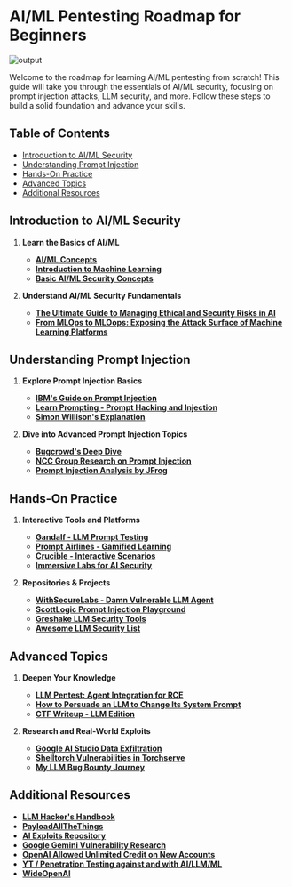 # AI/ML Pentesting Roadmap for Beginners

![output](https://github.com/user-attachments/assets/ca866203-8e57-4063-9d63-4ac919ed7b07)

Welcome to the roadmap for learning AI/ML pentesting from scratch! This guide will take you through the essentials of AI/ML security, focusing on prompt injection attacks, LLM security, and more. Follow these steps to build a solid foundation and advance your skills.

## Table of Contents
- [Introduction to AI/ML Security](#introduction-to-aiml-security)
- [Understanding Prompt Injection](#understanding-prompt-injection)
- [Hands-On Practice](#hands-on-practice)
- [Advanced Topics](#advanced-topics)
- [Additional Resources](#additional-resources)

## Introduction to AI/ML Security

1. **Learn the Basics of AI/ML**
   - **[AI/ML Concepts](https://www.coursera.org/learn/machine-learning)**
   - **[Introduction to Machine Learning](https://www.edx.org/course/introduction-to-machine-learning)**
   - **[Basic AI/ML Security Concepts](https://www.cybrary.it/course/machine-learning-security/)**
   
2. **Understand AI/ML Security Fundamentals**
   - **[The Ultimate Guide to Managing Ethical and Security Risks in AI](https://www.hackerone.com/resources/e-book/the-ultimate-guide-to-managing-ethical-and-security-risks-in-ai)**
   - **[From MLOps to MLOops: Exposing the Attack Surface of Machine Learning Platforms](https://jfrog.com/blog/from-mlops-to-mloops-exposing-the-attack-surface-of-machine-learning-platforms/)**

## Understanding Prompt Injection

1. **Explore Prompt Injection Basics**
   - **[IBM's Guide on Prompt Injection](https://www.ibm.com/topics/prompt-injection)**
   - **[Learn Prompting - Prompt Hacking and Injection](https://learnprompting.org/docs/prompt_hacking/injection)**
   - **[Simon Willison's Explanation](https://simonwillison.net/2023/May/2/prompt-injection-explained/)**

2. **Dive into Advanced Prompt Injection Topics**
   - **[Bugcrowd's Deep Dive](https://www.bugcrowd.com/blog/ai-vulnerability-deep-dive-prompt-injection/)**
   - **[NCC Group Research on Prompt Injection](https://research.nccgroup.com/2022/12/05/exploring-prompt-injection-attacks/)**
   - **[Prompt Injection Analysis by JFrog](https://jfrog.com/blog/prompt-injection-attack-code-execution-in-vanna-ai-cve-2024-5565/)**

## Hands-On Practice

1. **Interactive Tools and Platforms**
   - **[Gandalf - LLM Prompt Testing](https://gandalf.lakera.ai/)**
   - **[Prompt Airlines - Gamified Learning](https://promptairlines.com/)**
   - **[Crucible - Interactive Scenarios](https://crucible.dreadnode.io/)**
   - **[Immersive Labs for AI Security](https://prompting.ai.immersivelabs.com/)**

2. **Repositories & Projects**
   - **[WithSecureLabs - Damn Vulnerable LLM Agent](https://github.com/WithSecureLabs/damn-vulnerable-llm-agent)**
   - **[ScottLogic Prompt Injection Playground](https://github.com/ScottLogic/prompt-injection)**
   - **[Greshake LLM Security Tools](https://github.com/greshake/llm-security)**
   - **[Awesome LLM Security List](https://github.com/corca-ai/awesome-llm-security)**

## Advanced Topics

1. **Deepen Your Knowledge**
   - **[LLM Pentest: Agent Integration for RCE](https://www.blazeinfosec.com/post/llm-pentest-agent-hacking/)**
   - **[How to Persuade an LLM to Change Its System Prompt](https://medium.com/@KonradDaWo/how-to-persuade-a-llm-to-change-its-system-prompt-to-aid-in-ctf-challenges-e74c1d570ed3)**
   - **[CTF Writeup - LLM Edition](https://medium.com/@embossdotar/ctf-writeup-hackpack-ctf-2024-llm-edition-yellowdog-1-db02a36e1051)**

2. **Research and Real-World Exploits**
   - **[Google AI Studio Data Exfiltration](https://embracethered.com/blog/posts/2024/google-ai-studio-data-exfiltration-now-fixed/)**
   - **[Shelltorch Vulnerabilities in Torchserve](https://www.oligo.security/blog/shelltorch-explained-multiple-vulnerabilities-in-pytorch-model-server)**
   - **[My LLM Bug Bounty Journey](https://medium.com/@zpbrent/my-llm-bug-bounty-journey-on-hugging-face-hub-via-protect-ai-9f3a1bc72c2e)**

## Additional Resources

- **[LLM Hacker's Handbook](https://github.com/forcesunseen/llm-hackers-handbook?tab=readme-ov-file)**
- **[PayloadAllTheThings](https://swisskyrepo.github.io/PayloadsAllTheThings/Prompt%20Injection/)**
- **[AI Exploits Repository](https://github.com/protectai/ai-exploits?tab=readme-ov-file)**
- **[Google Gemini Vulnerability Research](https://hiddenlayer.com/research/new-google-gemini-content-manipulation-vulns-found/#Overview)**
- **[OpenAI Allowed Unlimited Credit on New Accounts](https://checkmarx.com/blog/openai-allowed-unlimited-credit-on-new-accounts/)**
- **[YT / Penetration Testing against and with AI/LLM/ML](https://www.youtube.com/playlist?list=PL1Aj7oPl6slsd3Er7PfeOIEFYPDQvMRUf)**
- **[WideOpenAI](https://github.com/WibblyOWobbly/WideOpenAI)**


<!--

# AI/ML Security and Prompt Injection Resources

![output](https://github.com/user-attachments/assets/ca866203-8e57-4063-9d63-4ac919ed7b07)

This repository contains a curated list of free resources focused on AI/ML security, particularly on prompt injection attacks and large language model (LLM) security. These resources include articles, guides, tools, and training materials to help you understand and secure AI systems.

## Table of Contents
- [Articles & Guides](#articles--guides)
- [Interactive Tools](#interactive-tools)
- [Repositories & Projects](#repositories--projects)
- [Training & Playgrounds](#training--playgrounds)

## Articles & Guides

- **[Portswigger Web Security Academy](https://portswigger.net/web-security/llm-attacks)**  
  Comprehensive guide on LLM attacks and defenses.

- **[IBM](https://www.ibm.com/topics/prompt-injection)**  
  Insights on prompt injection attacks and mitigation strategies.

- **[Learn Prompting](https://learnprompting.org/docs/prompt_hacking/injection)**  
  A detailed resource on prompt hacking and its security implications.

- **[OWASP](https://genai.owasp.org/)**  
  OWASP's resources for AI security, including prompt injection topics.

- **[AI Village](https://aivillage.org/large%20language%20models/threat-modeling-llm/)**  
  A collection of resources and threat models for LLM security.

- **[Promptingguide](https://www.promptingguide.ai/risks/adversarial)**  
  Information on adversarial attacks in LLMs.

- **[Bugcrowd Blog](https://www.bugcrowd.com/blog/ai-vulnerability-deep-dive-prompt-injection/)**  
  In-depth exploration of AI vulnerabilities, focusing on prompt injection.

- **[Simon Willison](https://simonwillison.net/2023/May/2/prompt-injection-explained/)**  
  A blog post explaining prompt injection attacks in detail.

- **[NCC Group](https://research.nccgroup.com/2022/12/05/exploring-prompt-injection-attacks/)**  
  Research on prompt injection attacks by NCC Group.

- **[The Ultimate Guide to Managing Ethical and Security Risks in AI](https://www.hackerone.com/resources/e-book/the-ultimate-guide-to-managing-ethical-and-security-risks-in-ai)**  
  A guide to managing the ethical and security risks in AI by HackerOne.

## Interactive Tools

- **[Gandalf](https://gandalf.lakera.ai/)**  
  Test the robustness of your LLM prompts against common attacks.

- **[Prompt Airlines](https://promptairlines.com/)**  
  A gamified experience to learn about prompt injections.

- **[Crucible](https://crucible.dreadnode.io/)**  
  Interactive scenarios for testing AI security.

- **[Immersive Labs](https://prompting.ai.immersivelabs.com/)**  
  Training platform for AI security and prompt injection.

## Repositories & Projects

- **[WithSecureLabs - Damn Vulnerable LLM Agent](https://github.com/WithSecureLabs/damn-vulnerable-llm-agent)**  
  A repository of intentionally vulnerable LLM agents for testing.

- **[ScottLogic Prompt Injection](https://github.com/ScottLogic/prompt-injection)**  
  Resources and playground for understanding prompt injection attacks.

- **[Greshake LLM Security](https://github.com/greshake/llm-security)**  
  A collection of LLM security tools and resources.

- **[Awesome LLM Security](https://github.com/corca-ai/awesome-llm-security)**  
  An awesome list of resources related to LLM security.

- **[Hannibal046 - Awesome LLM](https://github.com/Hannibal046/Awesome-LLM)**  
  Curated resources for everything related to LLMs, including security.

- **[Ottosulin - Awesome AI Security](https://github.com/ottosulin/awesome-ai-security)**  
  A collection of AI security resources, including prompt injection.

## Training & Playgrounds

- **[Offensive ML Playbook](https://wiki.offsecml.com/Welcome+to+the+Offensive+ML+Playbook)**  
  A playbook for offensive machine learning, including testing LLMs.

- **[Prompt Injection Games by Secdim](https://play.secdim.com/game/ai)**  
  Games designed to teach prompt injection in a fun and interactive way.

- **[Large Language Model (LLM) Pentesting](https://systemweakness.com/large-language-model-llm-pen-testing-part-i-2ef96acb6763)**  
  A guide on pentesting large language models.

- **[ATLAS Matrix](https://atlas.mitre.org/matrices/ATLAS/)**  
  MITRE's ATLAS matrix for adversarial tactics and techniques in AI.

- **[SpyLogic Prompt Injection Attack Playground](https://github.com/ScottLogic/prompt-injection)**  
  A playground to experiment with prompt injection attacks.

## E-Books & PDFs

- **[Bugcrowd Ultimate Guide AI Security](https://www.bugcrowd.com/wp-content/uploads/2024/04/Ultimate-Guide-AI-Security.pdf)**  
  Comprehensive guide to AI security, including prompt injection.

- **[Lakera - Real World LLM Exploits](https://lakera-marketing-public.s3.eu-west-1.amazonaws.com/Lakera%2BAI%2B-%2BReal%2BWorld%2BLLM%2BExploits%2B(Jan%2B2024)-min.pdf)**  
  A document highlighting real-world LLM exploits.

- **[Snyk OWASP Top 10 LLM](https://go.snyk.io/rs/677-THP-415/images/owasp-top-10-llm.pdf)**  
  Snyk's OWASP Top 10 for LLM applications.

- **[LLM Hacker's Handbook](https://github.com/forcesunseen/llm-hackers-handbook?tab=readme-ov-file)**


## Resources

- **[LLM PENTEST: LEVERAGING AGENT INTEGRATION FOR RCE](https://www.blazeinfosec.com/post/llm-pentest-agent-hacking/)**

- **[How to persuade a LLM to change it’s system prompt to aid in CTF challenges](https://medium.com/@KonradDaWo/how-to-persuade-a-llm-to-change-its-system-prompt-to-aid-in-ctf-challenges-e74c1d570ed3)**

- **[CTF Writeup — HackPack CTF 2024 — LLM edition — YellowDog-1](https://medium.com/@embossdotar/ctf-writeup-hackpack-ctf-2024-llm-edition-yellowdog-1-db02a36e1051)**

- **[AI Exploits](https://github.com/protectai/ai-exploits?tab=readme-ov-file)**

- **[From MLOps to MLOops: Exposing the Attack Surface of Machine Learning Platforms](https://jfrog.com/blog/from-mlops-to-mloops-exposing-the-attack-surface-of-machine-learning-platforms/)**

- **[Google AI Studio: LLM-Powered Data Exfiltration Hits Again! Quickly Fixed.](https://embracethered.com/blog/posts/2024/google-ai-studio-data-exfiltration-now-fixed/)**
  
- **[CSWSH Meets LLM Chatbots](https://medium.com/@r3vsh/cswsh-meets-llm-chatbots-3ab09af5ab6f)**

- **[Jailbreak of Meta AI (Llama -3.1) revealing configuration details](https://medium.com/@kiranmaraju/jailbreak-of-meta-ai-llama-3-1-revealing-configuration-details-9f0759f5006a)**

- **[Zeroday on Github Copilot](https://gccybermonks.com/posts/github/)**

- **[Sorry, ChatGPT Is Under Maintenance: Persistent Denial of Service through Prompt Injection and Memory Attacks](https://embracethered.com/blog/posts/2024/chatgpt-persistent-denial-of-service/)**

- **[Shelltorch Explained: Multiple Vulnerabilities in Pytorch Model Server (Torchserve) (CVSS 9.9, CVSS 9.8) Walkthrough](https://www.oligo.security/blog/shelltorch-explained-multiple-vulnerabilities-in-pytorch-model-server)**

- **[When Prompts Go Rogue: Analyzing a Prompt Injection Code Execution in Vanna.AI](https://jfrog.com/blog/prompt-injection-attack-code-execution-in-vanna-ai-cve-2024-5565/)**

- **[GitHub Copilot Chat: From Prompt Injection to Data Exfiltration](https://embracethered.com/blog/posts/2024/github-copilot-chat-prompt-injection-data-exfiltration/)**

- **[Dumping a Database with an AI Chatbot](https://www.synack.com/blog/dumping-a-database-with-an-ai-chatbot/)**

- **[My LLM Bug Bounty Journey on Hugging Face Hub via Protect AI](https://medium.com/@zpbrent/my-llm-bug-bounty-journey-on-hugging-face-hub-via-protect-ai-9f3a1bc72c2e)**

- **[LLM Pentest: Leveraging Agent Integration For RCE](https://www.blazeinfosec.com/post/llm-pentest-agent-hacking/)**

- **[Google AI Studio Data Exfiltration via Prompt Injection - Possible Regression and Fix](https://embracethered.com/blog/posts/2024/google-aistudio-mass-data-exfil/)**

- **[From ChatBot To SpyBot: ChatGPT Post Exploitation](https://www.imperva.com/blog/from-chatbot-to-spybot-chatgpt-post-exploitation/)**

- **[Security Flaws within ChatGPT Ecosystem Allowed Access to Accounts On Third-Party Websites and Sensitive Data](https://salt.security/blog/security-flaws-within-chatgpt-extensions-allowed-access-to-accounts-on-third-party-websites-and-sensitive-data)**

- **[New Google Gemini Vulnerability Enabling Profound Misuse](https://hiddenlayer.com/research/new-google-gemini-content-manipulation-vulns-found/#Overview)**

- **[We Hacked Google A.I. for $50,000](https://www.landh.tech/blog/20240304-google-hack-50000/)**

- **[XSS Marks the Spot: Digging Up Vulnerabilities in ChatGPT](https://www.imperva.com/blog/xss-marks-the-spot-digging-up-vulnerabilities-in-chatgpt/)**

- **[ChatGPT Account Takeover - Wildcard Web Cache Deception](https://nokline.github.io/bugbounty/2024/02/04/ChatGPT-ATO.html)**

- **[Bypass instructions to manipulate Google Bard AI (Conversational generative AI chatbot) to reveal its security vulnerability i.e. configuration file details exposure](https://medium.com/@kiranmaraju/bypass-instructions-to-manipulate-google-bard-ai-conversational-generative-ai-chatbot-to-reveal-ac23156d5eee)**

- **[AWS Fixes Data Exfiltration Attack Angle in Amazon Q for Business](https://embracethered.com/blog/posts/2024/aws-amazon-q-fixes-markdown-rendering-vulnerability/)**

- **[Hacking Google Bard - From Prompt Injection to Data Exfiltration](https://embracethered.com/blog/posts/2023/google-bard-data-exfiltration/)**

- **[Anonymised Penetration Test Report](https://handbook.volkis.com.au/assets/doc/Volkis%20-%20Anonymous%20Client%20-%20Penetration%20Test%20May%202023.pdf)**

- **[OpenAI Allowed “Unlimited” Credit on New Accounts](https://checkmarx.com/blog/openai-allowed-unlimited-credit-on-new-accounts/)**

- **[Shockwave Identifies Web Cache Deception and Account Takeover Vulnerability affecting OpenAI's ChatGPT](https://www.shockwave.cloud/blog/shockwave-works-with-openai-to-fix-critical-chatgpt-vulnerability)**

## Contributing

If you know of any other valuable resources that should be included, feel free to submit a pull request or open an issue.
-->

